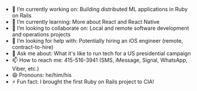 - 🔭 I’m currently working on: Building distributed ML applications in Ruby on Rails
- 🌱 I’m currently learning: More about React and React Native
- 👯 I’m looking to collaborate on: Local and remote software development and operations projects 
- 🤔 I’m looking for help with: Potentially hiring an iOS engineer (remote, contract-to-hire)
- 💬 Ask me about: What it's like to run tech for a US presidential campaign
- 📫 How to reach me: 415-516-3941 (SMS, iMessage, Signal, WhatsApp, Viber, etc.)
- 😄 Pronouns: he/him/his
- ⚡ Fun fact: I brought the first Ruby on Rails project to CIA!
